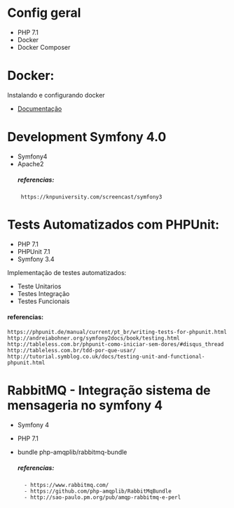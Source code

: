 # Config geral
 - PHP 7.1
 - Docker
 - Docker Composer

# Docker: 
Instalando e configurando docker

- [Documentação](./README-docker.md)

# Development Symfony 4.0 

 - Symfony4
 - Apache2
    ##### referencias:
        https://knpuniversity.com/screencast/symfony3

# Tests Automatizados com PHPUnit:

- PHP 7.1
- PHPUnit 7.1
- Symfony 3.4

Implementação de testes automatizados: 
   - Teste Unitarios 
   - Testes Integração
   - Testes Funcionais

#### referencias:
    https://phpunit.de/manual/current/pt_br/writing-tests-for-phpunit.html
    http://andreiabohner.org/symfony2docs/book/testing.html
    http://tableless.com.br/phpunit-como-iniciar-sem-dores/#disqus_thread
    http://tableless.com.br/tdd-por-que-usar/
    http://tutorial.symblog.co.uk/docs/testing-unit-and-functional-phpunit.html
  

# RabbitMQ - Integração sistema de mensageria no symfony 4

- Symfony 4
- PHP 7.1
- bundle php-amqplib/rabbitmq-bundle

    ##### referencias:
        - https://www.rabbitmq.com/
        - https://github.com/php-amqplib/RabbitMqBundle
        - http://sao-paulo.pm.org/pub/amqp-rabbitmq-e-perl